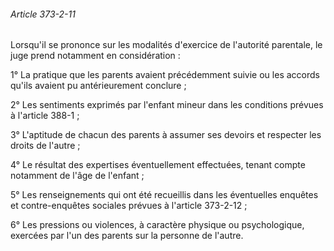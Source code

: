 ###### Article 373-2-11

Lorsqu'il se prononce sur les modalités d'exercice de l'autorité parentale, le juge prend notamment en considération :

1° La pratique que les parents avaient précédemment suivie ou les accords qu'ils avaient pu antérieurement conclure ;

2° Les sentiments exprimés par l'enfant mineur dans les conditions prévues à l'article 388-1 ;

3° L'aptitude de chacun des parents à assumer ses devoirs et respecter les droits de l'autre ;

4° Le résultat des expertises éventuellement effectuées, tenant compte notamment de l'âge de l'enfant ;

5° Les renseignements qui ont été recueillis dans les éventuelles enquêtes et contre-enquêtes sociales prévues à l'article 373-2-12 ;

6° Les pressions ou violences, à caractère physique ou psychologique, exercées par l'un des parents sur la personne de l'autre.

